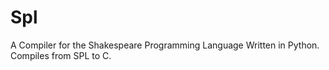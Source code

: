 Spl
===

A Compiler for the Shakespeare Programming Language Written in Python. Compiles from SPL to C.
